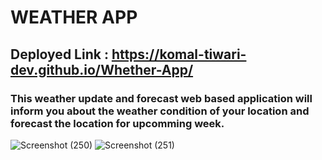 # WEATHER APP

## Deployed Link : https://komal-tiwari-dev.github.io/Whether-App/

### This weather update and forecast web based application will inform you about the weather condition of your location and forecast the location for upcomming week.

![Screenshot (250)](https://user-images.githubusercontent.com/31982217/190440602-7161af4e-bcbc-41e7-af39-a978aab18898.png)
![Screenshot (251)](https://user-images.githubusercontent.com/31982217/190440657-e2852422-63e1-4ecb-b316-ac67785babae.png)

